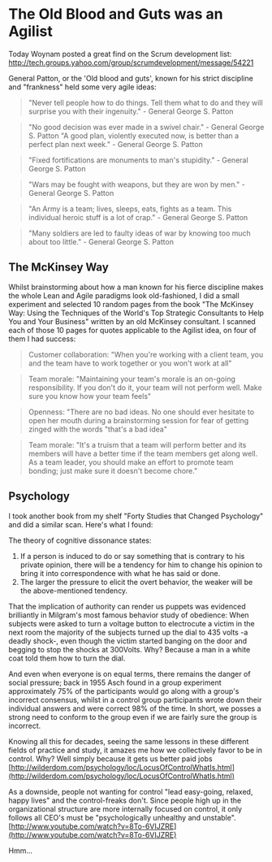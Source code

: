 # The Old Blood and Guts was an Agilist

Today Woynam posted a great find on the Scrum development list:
http://tech.groups.yahoo.com/group/scrumdevelopment/message/54221

General Patton, or the 'Old blood and guts', known for his strict discipline and "frankness" held some very agile ideas:

> "Never tell people how to do things. Tell them what to do and they will surprise you with their ingenuity." - General George S. Patton

> "No good decision was ever made in a swivel chair." - General George S. Patton
"A good plan, violently executed now, is better than a perfect plan next week." - General George S. Patton

> "Fixed fortifications are monuments to man's stupidity." - General George S. Patton

> "Wars may be fought with weapons, but they are won by men." - General George S. Patton

> "An Army is a team; lives, sleeps, eats, fights as a team. This individual heroic stuff is a lot of crap." - General George S. Patton

> "Many soldiers are led to faulty ideas of war by knowing too much about too little." - General George S. Patton

## The McKinsey Way
Whilst brainstorming about how a man known for his fierce discipline makes the whole Lean and Agile paradigms look old-fashioned, I did a small experiment and selected 10 random pages from the book "The McKinsey Way: Using the Techniques of the World's Top Strategic Consultants to Help You and Your Business" written by an old McKinsey consultant. I scanned each of those 10 pages for quotes applicable to the Agilist idea, on four of them I had success:

> Customer collaboration: "When you're working with a client team, you and the team have to work together or you won't work at all"

> Team morale: "Maintaining your team's morale is an on-going responsibility. If you don't do it, your team will not perform well. Make sure you know how your team feels"

> Openness: "There are no bad ideas. No one should ever hesitate to open her mouth during a brainstorming session for fear of getting zinged with the words "that's a bad idea"

> Team morale: "It's a truism that a team will perform better and its members will have a better time if the team members get along well. As a team leader, you should make an effort to promote team bonding; just make sure it doesn't become chore."

## Psychology
I took another book from my shelf "Forty Studies that Changed Psychology" and did a similar scan. Here's what I found:

The theory of cognitive dissonance states:

1. If a person is induced to do or say something that is contrary to his private opinion, there will be a tendency for him to change his opinion to bring it into correspondence with what he has said or done.
2. The larger the pressure to elicit the overt behavior, the weaker will be the above-mentioned tendency.

That the implication of authority can render us puppets was evidenced brilliantly in Milgram's most famous behavior study of obedience:
When subjects were asked to turn a voltage button to electrocute a victim in the next room the majority of the subjects turned up the dial to 435 volts -a deadly shock-, even though the victim started banging on the door and begging to stop the shocks at 300Volts. Why? Because a man in a white coat told them how to turn the dial.

And even when everyone is on equal terms, there remains the danger of social pressure; back in 1955 Asch found in a group experiment approximately 75% of the participants would go along with a group's incorrect consensus, whilst in a control group participants wrote down their individual answers and were correct 98% of the time. In short, we posses a strong need to conform to the group even if we are fairly sure the group is incorrect.

Knowing all this for decades, seeing the same lessons in these different fields of practice and study, it amazes me how we collectively favor to be in control. Why? Well simply because it gets us better paid jobs [http://wilderdom.com/psychology/loc/LocusOfControlWhatIs.html](http://wilderdom.com/psychology/loc/LocusOfControlWhatIs.html)

As a downside, people not wanting for control "lead easy-going, relaxed, happy lives" and the control-freaks don't. Since people high up in the organizational structure are more internally focused on control, it only follows all CEO's must be "psychologically unhealthy and unstable". [http://www.youtube.com/watch?v=8To-6VIJZRE](http://www.youtube.com/watch?v=8To-6VIJZRE)

Hmm...